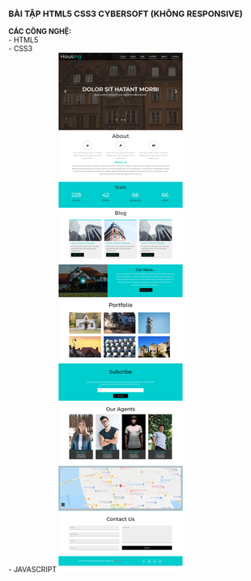 <h3>BÀI TẬP HTML5 CSS3 CYBERSOFT (KHÔNG RESPONSIVE)</h3>
<strong>CÁC CÔNG NGHỆ: </strong>
<br/>- HTML5
<br/>- CSS3
<br/>- JAVASCRIPT
<img src="./image.png" />